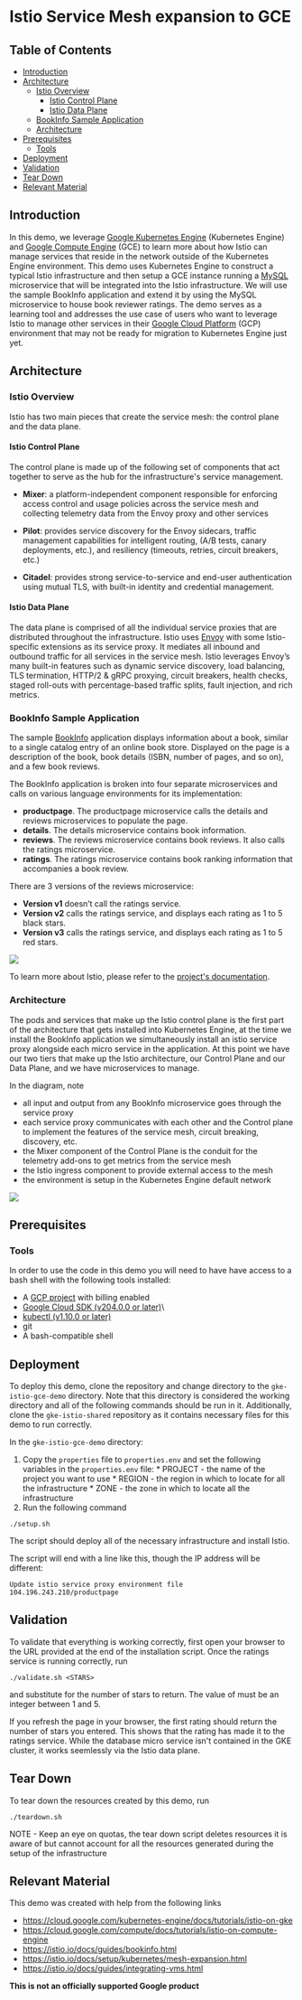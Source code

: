 # Istio Service Mesh expansion to GCE

## Table of Contents
<!--ts-->
* [Introduction](#introduction)
* [Architecture](#architecture)
   * [Istio Overview](#istio-overview)
      * [Istio Control Plane](#istio-control-plane)
      * [Istio Data Plane](#istio-data-plane)
   * [BookInfo Sample Application](#bookinfo-sample-application)
   * [Architecture](#architecture-1)
* [Prerequisites](#prerequisites)
   * [Tools](#tools)
* [Deployment](#deployment)
* [Validation](#validation)
* [Tear Down](#tear-down)
* [Relevant Material](#relevant-material)
<!--te-->

## Introduction

In this demo, we leverage [Google Kubernetes
Engine](https://cloud.google.com/kubernetes-engine/) (Kubernetes Engine) and
[Google Compute Engine](https://cloud.google.com/compute/) (GCE) to learn more
about how Istio can manage services that reside in the network outside of the
Kubernetes Engine environment. This demo uses Kubernetes Engine to construct a
typical Istio infrastructure and then setup a GCE instance running a
[MySQL](https://www.mysql.com/) microservice that will be integrated into the
Istio infrastructure. We will use the sample BookInfo application and extend it
by using the MySQL microservice to house book reviewer ratings. The demo serves
as a learning tool and addresses the use case of users who want to leverage
Istio to manage other services in their
[Google Cloud Platform](https://cloud.google.com/) (GCP) environment that may
not be ready for migration to Kubernetes Engine just yet.

## Architecture

### Istio Overview

Istio has two main pieces that create the service mesh: the control plane and
the data plane.

#### Istio Control Plane

The control plane is made up of the following set of components that act
together to serve as the hub for the infrastructure's service management.

- **Mixer**: a platform-independent component responsible for enforcing access
  control and usage policies across the service mesh and collecting telemetry
  data from the Envoy proxy and other services

- **Pilot**: provides service discovery for the Envoy sidecars, traffic
  management capabilities for intelligent routing, (A/B tests, canary
  deployments, etc.), and resiliency (timeouts, retries, circuit breakers,
  etc.)

- **Citadel**: provides strong service-to-service and end-user authentication
  using mutual TLS, with built-in identity and credential management.

#### Istio Data Plane

The data plane is comprised of all the individual service proxies that are
distributed throughout the infrastructure. Istio uses
[Envoy](https://www.envoyproxy.io/) with some Istio-specific extensions as its
service proxy. It mediates all inbound and outbound traffic for all services in
the service mesh. Istio leverages Envoy’s many built-in features such as
dynamic service discovery, load balancing, TLS termination, HTTP/2 & gRPC
proxying, circuit breakers, health checks, staged roll-outs with
percentage-based traffic splits, fault injection, and rich metrics.

### BookInfo Sample Application

The sample [BookInfo](https://istio.io/docs/guides/bookinfo.html)
application displays information about a book, similar to a single catalog entry
of an online book store. Displayed on the page is a description of the book,
book details (ISBN, number of pages, and so on), and a few book reviews.

The BookInfo application is broken into four separate microservices and calls on
various language environments for its implementation:

- **productpage**. The productpage microservice calls the details and reviews
  microservices to populate the page.
- **details**. The details microservice contains book information.
- **reviews**. The reviews microservice contains book reviews. It also calls the
  ratings microservice.
- **ratings**. The ratings microservice contains book ranking information that
  accompanies a book review.

There are 3 versions of the reviews microservice:

- **Version v1** doesn’t call the ratings service.
- **Version v2** calls the ratings service, and displays each rating as 1 to 5
  black stars.
- **Version v3** calls the ratings service, and displays each rating as 1 to 5
  red stars.

![](./images/bookinfo.png)

To learn more about Istio, please refer to the
[project's documentation](https://istio.io/docs/).

### Architecture

The pods and services that make up the Istio control plane is the first part of
the architecture that gets installed into Kubernetes Engine, at the time we
install the BookInfo application we simultaneously install an istio service
proxy alongside each micro service in the application. At this point we have
our two tiers that make up the Istio architecture, our Control Plane and our
Data Plane, and we have microservices to manage.

In the diagram, note
* all input and output from any BookInfo microservice goes through the service
  proxy
* each service proxy communicates with each other and the Control plane to
  implement the features of the service mesh, circuit breaking, discovery, etc.
* the Mixer component of the Control Plane is the conduit for the telemetry
  add-ons to get metrics from the service mesh
* the Istio ingress component to provide external access to the mesh
* the environment is setup in the Kubernetes Engine default network

![](./images/istio-gke-gce.png)


## Prerequisites

### Tools

In order to use the code in this demo you will need to have have access to a
bash shell with the following tools installed:

* A [GCP project](https://cloud.google.com/) with billing enabled
* [Google Cloud SDK (v204.0.0 or later)](https://cloud.google.com/sdk/downloads)\
* [kubectl (v1.10.0 or later)](https://kubernetes.io/docs/tasks/tools/install-kubectl/)
* git
* A bash-compatible shell

## Deployment
To deploy this demo, clone the repository and change directory to the
`gke-istio-gce-demo` directory. Note that this directory is considered the working
directory and all of the following commands should be run in it.
Additionally, clone the `gke-istio-shared` repository as it contains necessary
files for this demo to run correctly.

In the `gke-istio-gce-demo` directory:

1. Copy the `properties` file to `properties.env` and set the following
   variables in the `properties.env` file:
       * PROJECT - the name of the project you want to use
       * REGION - the region in which to locate for all the infrastructure
       * ZONE - the zone in which to locate all the infrastructure
1. Run the following command

```console
./setup.sh
```

The script should deploy all of the necessary infrastructure and install Istio.

The script will end with a line like this, though the IP address will be different:
```
Update istio service proxy environment file
104.196.243.210/productpage
```

## Validation

To validate that everything is working correctly, first open your browser to
the URL provided at the end of the installation script. Once the ratings
service is running correctly, run

```console
./validate.sh <STARS>
```

and substitute <STARS> for the number of stars to return. The value of <STARS>
must be an integer between 1 and 5.

If you refresh the page in your browser, the first rating should return the
number of stars you entered. This shows that the rating has made it to the ratings
service. While the database micro service isn't contained in the GKE cluster, it
works seemlessly via the Istio data plane.

## Tear Down

To tear down the resources created by this demo, run

```console
./teardown.sh
```

NOTE - Keep an eye on quotas, the tear down script deletes resources it is
aware of but cannot account for all the resources generated during the setup of
the infrastructure

## Relevant Material

This demo was created with help from the following links

- https://cloud.google.com/kubernetes-engine/docs/tutorials/istio-on-gke
- https://cloud.google.com/compute/docs/tutorials/istio-on-compute-engine
- https://istio.io/docs/guides/bookinfo.html
- https://istio.io/docs/setup/kubernetes/mesh-expansion.html
- https://istio.io/docs/guides/integrating-vms.html


**This is not an officially supported Google product**
